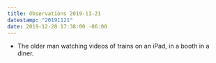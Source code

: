 ```yaml
---
title: Observations 2019-11-21
datestamp: "20191121"
date: 2019-12-28 17:38:00 -06:00
---
```


- The older man watching videos of trains on an iPad, in a booth in a diner.
